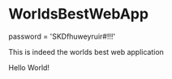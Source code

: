 # WorldsBestWebApp


password = 'SKDfhuweyruir#!!!'


This is indeed the worlds best web application

Hello World!
